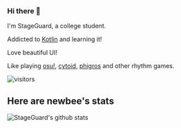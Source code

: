 ### Hi there 👋

I'm StageGuard, a college student.

Addicted to [Kotlin](https://kotlinlang.org/) and learning it!

Love beautiful UI!

Like playing [osu!](https://osu.ppy.sh/home), [cytoid](https://cytoid.io/), [phigros](https://pigeon-games.com/phigros) and other rhythm games.

![visitors](https://visitor-badge.glitch.me/badge?page_id=StageGuard.StageGuard)

## Here are newbee's stats

![StageGuard's github stats](https://github-readme-stats.vercel.app/api/?username=StageGuard&show_icons=true&title_color=fff&icon_color=79ff97&text_color=9f9f9f&bg_color=151515)
